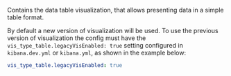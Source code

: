 Contains the data table visualization, that allows presenting data in a simple table format.

By default a new version of visualization will be used. To use the previous version of visualization the config must have the `vis_type_table.legacyVisEnabled: true` setting
configured in `kibana.dev.yml` or `kibana.yml`, as shown in the example below:

```yaml
vis_type_table.legacyVisEnabled: true
```